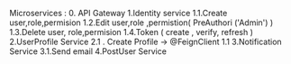 Microservices :
0. API Gateway
1.Identity service
  1.1.Create user,role,permision 
  1.2.Edit user,role ,permistion( PreAuthori ('Admin') )
  1.3.Delete user, role,permision
  1.4.Token ( create , verify, refresh )
2.UserProfile Service
  2.1 . Create Profile -> @FeignClient 1.1
3.Notification Service
  3.1.Send email
4.PostUser Service
